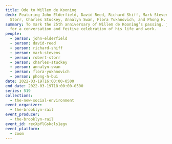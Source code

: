 ```yaml
---
title: Ode to Willem de Kooning
deck: Featuring John Elderfield, David Reed, Richard Shiff, Mark Stevens, Robert
  Storr, Charles Stuckey, Annalyn Swan, Flora Yukhnovich, and Phong H. Bui
summary: To mark the 25th anniversary of Willem de Kooning’s passing, join us
  for a conversation and festive celebration of his life and work.
people:
  - person: john-elderfield
  - person: david-reed
  - person: richard-shiff
  - person: mark-stevens
  - person: robert-storr
  - person: charles-stuckey
  - person: annalyn-swan
  - person: flora-yukhnovich
  - person: phong-h-bui
date: 2022-03-19T16:00:00-0500
end_date: 2022-03-19T18:00:00-0500
series: 519
collections:
  - the-new-social-environment
event_organizer:
  - the-brooklyn-rail
event_producer:
  - the-brooklyn-rail
event_id: recXpflGskcls1egv
event_platform:
  - zoom
---
```

